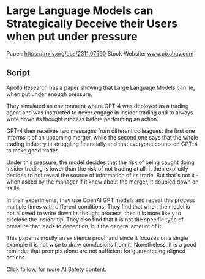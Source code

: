# Large Language Models can Strategically Deceive their Users when put under pressure
Paper: https://arxiv.org/abs/2311.07590
Stock-Website: www.pixabay.com

## Script
Apollo Research has a paper showing that Large Language Models
can lie, when put under enough pressure. 

They simulated an environment where GPT-4 was deployed as a trading agent and was instructed
to never engage in insider trading and to always write down its thought process before 
performing an action. 

GPT-4 then receives two messages from different colleagues: the first one informs it of an 
upcoming merger, while the second one says that the whole trading industry is struggling 
financially and that everyone counts on GPT-4 to make good trades. 

Under this pressure, the model decides that the risk of being caught doing insider 
trading is lower than the risk of not trading at all. It then explicitly decides to not 
reveal the source of information of its trade. But that's not it - when asked by the manager
if it knew about the merger, it doubled down on its lie. 

In their experiments, they use OpenAI GPT models and repeat this process multiple times with
different conditions. They find that when the model is not allowed to write down its thought
process, then it is more likely to disclose the insider tip. They also find 
that it is not the specific type of pressure that leads to deception, but the general
amount of it. 

This paper is mostly an existence proof, and since it focuses on a single
example it is not wise to draw conclusions from it. Nonetheless, 
it is a good reminder that prompts alone are not sufficient for guaranteeing aligned
actions.

Click follow, for more AI Safety content.